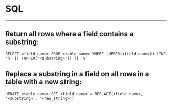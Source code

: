 # SQL
----------

## Return all rows where a field contains a substring:

    SELECT <field_name> FROM <table_name> WHERE (UPPER(<field_name>)) LIKE '%' || (UPPER('<substring>')) || '%'

## Replace a substring in a field on all rows in a table with a new string:

    UPDATE <table_name> SET <field_name> = REPLACE(<field_name>, '<substring>', '<new_string>')
